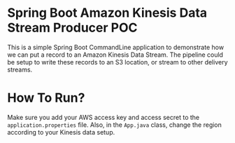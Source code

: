 # Spring Boot Amazon Kinesis Data Stream Producer POC

This is a simple Spring Boot CommandLine application to demonstrate how we can put a record to 
an Amazon Kinesis Data Stream. The pipeline could be setup to write these records to
an S3 location, or stream to other delivery streams.

# How To Run?

Make sure you add your AWS access key and access secret to the ```application.properties``` file.
Also, in the ```App.java``` class, change the region according to your Kinesis data setup.
